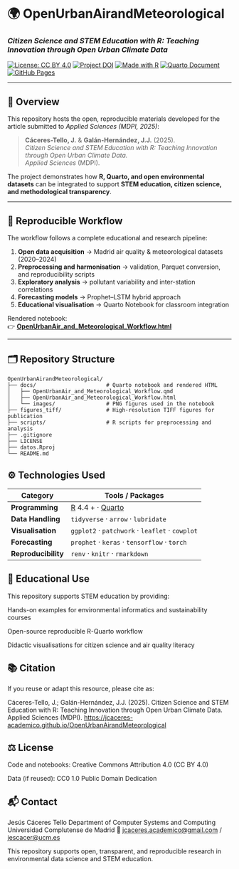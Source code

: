 # 🌍 OpenUrbanAirandMeteorological  
### *Citizen Science and STEM Education with R: Teaching Innovation through Open Urban Climate Data*  

[![License: CC BY 4.0](https://img.shields.io/badge/License-CC%20BY%204.0-lightgrey.svg)](https://creativecommons.org/licenses/by/4.0/)
[![Project DOI](https://img.shields.io/badge/DOI-coming_soon-blue.svg)](https://doi.org/)
[![Made with R](https://img.shields.io/badge/Made%20with-R-blue.svg)](https://www.r-project.org/)
[![Quarto Document](https://img.shields.io/badge/Rendered_with-Quarto-4A90E2.svg)](https://quarto.org/)
[![GitHub Pages](https://img.shields.io/badge/Website-online-brightgreen.svg)](https://jcaceres-academico.github.io/OpenUrbanAirandMeteorological/)

---

## 🧠 Overview

This repository hosts the open, reproducible materials developed for the article submitted to *Applied Sciences (MDPI, 2025)*:

> **Cáceres-Tello, J.** & **Galán-Hernández, J.J.** (2025).  
> *Citizen Science and STEM Education with R: Teaching Innovation through Open Urban Climate Data.*  
> *Applied Sciences* (MDPI).  

The project demonstrates how **R, Quarto, and open environmental datasets** can be integrated to support **STEM education, citizen science, and methodological transparency**.

---

## 🧩 Reproducible Workflow

The workflow follows a complete educational and research pipeline:

1. **Open data acquisition** → Madrid air quality & meteorological datasets (2020–2024)  
2. **Preprocessing and harmonisation** → validation, Parquet conversion, and reproducibility scripts  
3. **Exploratory analysis** → pollutant variability and inter-station correlations  
4. **Forecasting models** → Prophet–LSTM hybrid approach  
5. **Educational visualisation** → Quarto Notebook for classroom integration  

Rendered notebook:  
👉 [**OpenUrbanAir_and_Meteorological_Workflow.html**](https://jcaceres-academico.github.io/OpenUrbanAirandMeteorological/OpenUrbanAir_and_Meteorological_Workflow.html)

---

## 🗂️ Repository Structure

```text
OpenUrbanAirandMeteorological/
├── docs/                      # Quarto notebook and rendered HTML
│   ├── OpenUrbanAir_and_Meteorological_Workflow.qmd
│   ├── OpenUrbanAir_and_Meteorological_Workflow.html
│   └── images/                # PNG figures used in the notebook
├── figures_tiff/              # High-resolution TIFF figures for publication
├── scripts/                   # R scripts for preprocessing and analysis
├── .gitignore
├── LICENSE
├── datos.Rproj
└── README.md
``` 

## ⚙️ Technologies Used

| Category        | Tools / Packages |
|-----------------|------------------|
| **Programming** | [R](https://www.r-project.org/) 4.4 +  · [Quarto](https://quarto.org/) |
| **Data Handling** | `tidyverse` · `arrow` · `lubridate` |
| **Visualisation** | `ggplot2` · `patchwork` · `leaflet` · `cowplot` |
| **Forecasting** | `prophet` · `keras` · `tensorflow` · `torch` |
| **Reproducibility** | `renv` · `knitr` · `rmarkdown` |

## 🧭 Educational Use

This repository supports STEM education by providing:

Hands-on examples for environmental informatics and sustainability courses

Open-source reproducible R-Quarto workflow

Didactic visualisations for citizen science and air quality literacy

## 📚 Citation

If you reuse or adapt this resource, please cite as:

Cáceres-Tello, J.; Galán-Hernández, J.J. (2025).
Citizen Science and STEM Education with R: Teaching Innovation through Open Urban Climate Data.
Applied Sciences (MDPI).
https://jcaceres-academico.github.io/OpenUrbanAirandMeteorological

## ⚖️ License

Code and notebooks: Creative Commons Attribution 4.0 (CC BY 4.0)

Data (if reused): CC0 1.0 Public Domain Dedication

## 📬 Contact

Jesús Cáceres Tello
Department of Computer Systems and Computing
Universidad Complutense de Madrid
📧 jcaceres.academico@gmail.com / jescacer@ucm.es

This repository supports open, transparent, and reproducible research in environmental data science and STEM education.
